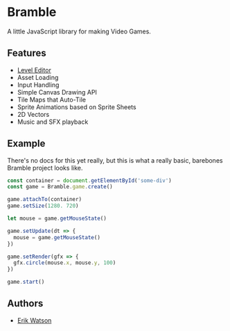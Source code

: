 # Bramble

A little JavaScript library for making Video Games.

## Features

- [Level Editor](https://github.com/erikwatson/Level-Editor)
- Asset Loading
- Input Handling
- Simple Canvas Drawing API
- Tile Maps that Auto-Tile
- Sprite Animations based on Sprite Sheets
- 2D Vectors
- Music and SFX playback

## Example

There's no docs for this yet really, but this is what a really basic, barebones
Bramble project looks like.

```js
const container = document.getElementById('some-div')
const game = Bramble.game.create()

game.attachTo(container)
game.setSize(1280. 720)

let mouse = game.getMouseState()

game.setUpdate(dt => {
  mouse = game.getMouseState()
})

game.setRender(gfx => {
  gfx.circle(mouse.x, mouse.y, 100)
})

game.start()
```

## Authors

- [Erik Watson](http://erikwatson.me)
